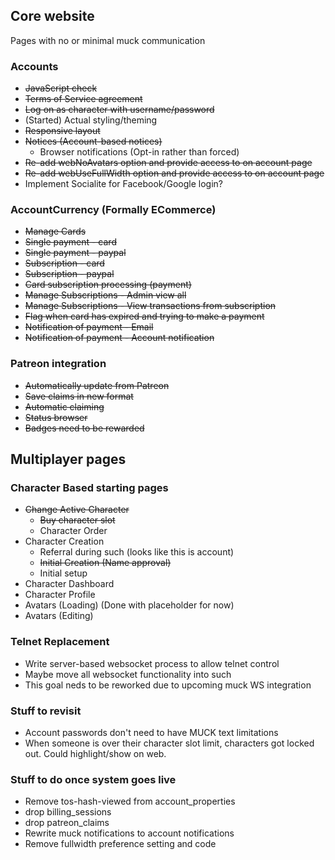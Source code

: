 ## Core website
 Pages with no or minimal muck communication

### Accounts
* ~~JavaScript check~~
* ~~Terms of Service agreement~~
* ~~Log on as character with username/password~~
* (Started) Actual styling/theming
* ~~Responsive layout~~
* ~~Notices (Account-based notices)~~
  * Browser notifications (Opt-in rather than forced)
* ~~Re-add webNoAvatars option and provide access to on account page~~
* ~~Re-add webUseFullWidth option and provide access to on account page~~
* Implement Socialite for Facebook/Google login?

### AccountCurrency (Formally ECommerce)
* ~~Manage Cards~~
* ~~Single payment - card~~
* ~~Single payment - paypal~~
* ~~Subscription - card~~
* ~~Subscription - paypal~~
* ~~Card subscription processing (payment)~~
* ~~Manage Subscriptions - Admin view all~~
* ~~Manage Subscriptions - View transactions from subscription~~
* ~~Flag when card has expired and trying to make a payment~~
* ~~Notification of payment - Email~~
* ~~Notification of payment - Account notification~~

### Patreon integration
* ~~Automatically update from Patreon~~ 
* ~~Save claims in new format~~
* ~~Automatic claiming~~
* ~~Status browser~~
* ~~Badges need to be rewarded~~

## Multiplayer pages

### Character Based starting pages
* ~~Change Active Character~~
    * ~~Buy character slot~~
    * Character Order
* Character Creation
    * Referral during such (looks like this is account)
    * ~~Initial Creation (Name approval)~~
    * Initial setup
* Character Dashboard
* Character Profile 
* Avatars (Loading) (Done with placeholder for now)
* Avatars (Editing)
 
### Telnet Replacement
* Write server-based websocket process to allow telnet control
* Maybe move all websocket functionality into such
* This goal neds to be reworked due to upcoming muck WS integration

### Stuff to revisit
* Account passwords don't need to have MUCK text limitations
* When someone is over their character slot limit, characters got locked out. Could highlight/show on web.

### Stuff to do once system goes live
* Remove tos-hash-viewed from account_properties
* drop billing_sessions
* drop patreon_claims
* Rewrite muck notifications to account notifications
* Remove fullwidth preference setting and code

